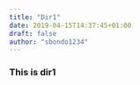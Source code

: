 ```yaml
---
title: "Dir1"
date: 2019-04-15T14:37:45+01:00
draft: false
author: "sbondo1234"
---
```


### This is dir1

